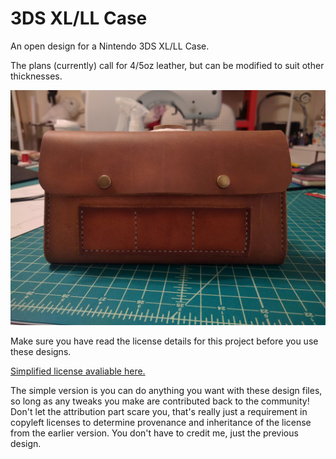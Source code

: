 # 3DS XL/LL Case
An open design for a Nintendo 3DS XL/LL Case.

The plans (currently) call for 4/5oz leather, but can be modified to suit other thicknesses. 

![](https://github.com/rynehager/Leather-3DSLL-XL-Case/blob/master/Images/3DS_Case.jpg?raw=true "Delicious")

Make sure you have read the license details for this project before you use these designs.

[Simplified license avaliable here.](https://creativecommons.org/licenses/by-sa/4.0/)

The simple version is you can do anything you want with these design files, so long as any tweaks you make are contributed back to the community! Don't let the attribution part scare you, that's really just a requirement in copyleft licenses to determine provenance and inheritance of the license from the earlier version. You don't have to credit me, just the previous design.
